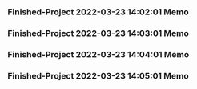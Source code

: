 ### Finished-Project 2022-03-23 14:02:01 Memo
### Finished-Project 2022-03-23 14:03:01 Memo
### Finished-Project 2022-03-23 14:04:01 Memo
### Finished-Project 2022-03-23 14:05:01 Memo

